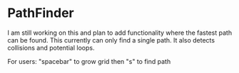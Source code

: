 # PathFinder
I am still working on this and plan to add functionality where the fastest path can be found. This currently can only find a single path. It also detects collisions and potential loops. 

For users:
"spacebar" to grow grid
then "s" to find path
